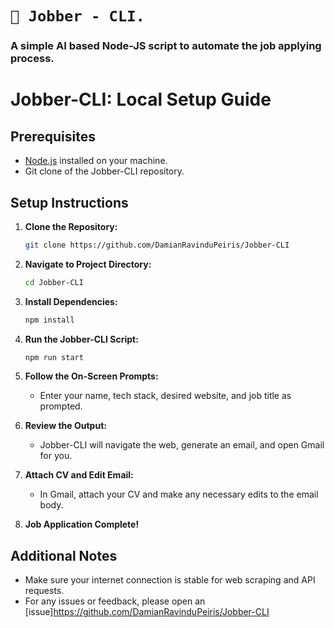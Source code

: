 # `💼 Jobber - CLI.`
### A simple AI based Node-JS script to automate the job applying process. 

# Jobber-CLI: Local Setup Guide



## Prerequisites
- [Node.js](https://nodejs.org/) installed on your machine.
- Git clone of the Jobber-CLI repository.

## Setup Instructions

1. **Clone the Repository:**
    ```bash
    git clone https://github.com/DamianRavinduPeiris/Jobber-CLI
    ```

2. **Navigate to Project Directory:**
    ```bash
    cd Jobber-CLI
    ```

3. **Install Dependencies:**
    ```bash
    npm install
    ```

4. **Run the Jobber-CLI Script:**
    ```bash
    npm run start
    ```


5. **Follow the On-Screen Prompts:**
    - Enter your name, tech stack, desired website, and job title as prompted.

6. **Review the Output:**
    - Jobber-CLI will navigate the web, generate an email, and open Gmail for you.

7. **Attach CV and Edit Email:**
    - In Gmail, attach your CV and make any necessary edits to the email body.

8. **Job Application Complete!**

## Additional Notes
- Make sure your internet connection is stable for web scraping and API requests.
- For any issues or feedback, please open an [issue]https://github.com/DamianRavinduPeiris/Jobber-CLI



